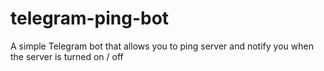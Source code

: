 # telegram-ping-bot
A simple Telegram bot that allows you to ping server and notify you when the server is turned on / off
